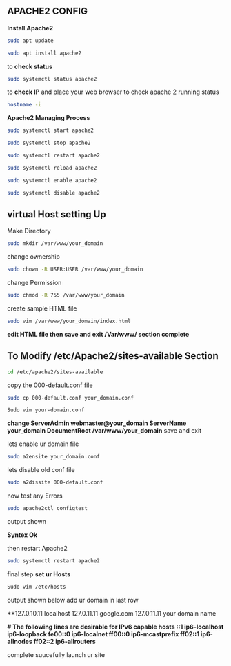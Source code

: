 ## APACHE2 CONFIG

**Install Apache2**
```bash
sudo apt update
```
```bash
sudo apt install apache2
```
to **check status**

```bash
sudo systemctl status apache2
```
to **check IP** and place your web browser to check apache 2 running status

```bash
hostname -i
```
**Apache2 Managing Process**

```bash
sudo systemctl start apache2
```
```bash
sudo systemctl stop apache2
```
```bash
sudo systemctl restart apache2
```
```bash
sudo systemctl reload apache2
```
```bash
sudo systemctl enable apache2
```
```bash
sudo systemctl disable apache2
```
## virtual Host setting Up

Make Directory 

```bash
sudo mkdir /var/www/your_domain
```
change ownership 

```bash
sudo chown -R USER:USER /var/www/your_domain
```
change Permission

```bash
sudo chmod -R 755 /var/www/your_domain
```
create sample HTML file

```bash
sudo vim /var/www/your_domain/index.html
```
**edit HTML file then save and exit
/Var/www/ section complete**

## To Modify /etc/Apache2/sites-available Section

```bash
cd /etc/apache2/sites-available
```
copy the 000-default.conf file 

```bash
sudo cp 000-default.conf your_domain.conf
```
```bash
Sudo vim your-domain.conf
```
**change ServerAdmin webmaster@your_domain
    ServerName your_domain
    DocumentRoot /var/www/your_domain**
save and exit 

lets enable ur domain file

```bash
sudo a2ensite your_domain.conf
```
lets disable old conf file

```bash
sudo a2dissite 000-default.conf
```
now test any Errors

```bash
sudo apache2ctl configtest
```
output shown

**Syntex Ok**

then restart Apache2

```bash
sudo systemctl restart apache2
```
final step **set ur Hosts**

```bash
Sudo vim /etc/hosts
```
output shown below add ur domain in last row

**127.0.10.11       localhost
127.0.11.11       google.com
127.0.11.11       your domain name

**# The following lines are desirable for IPv6 capable hosts
::1     ip6-localhost ip6-loopback
fe00::0 ip6-localnet
ff00::0 ip6-mcastprefix
ff02::1 ip6-allnodes
ff02::2 ip6-allrouters**

complete suucefully launch ur site




